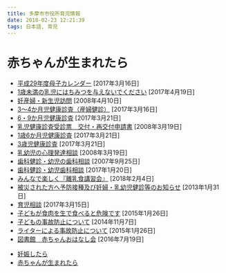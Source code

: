 ```yaml
---
title: 多摩市市役所育児情報
date: 2018-02-23 12:21:39
tags: 日本語, 育児
---
```


<h1>赤ちゃんが生まれたら</h1>
<div id="page_left_box">
<div id="page_left"><ul class="category_end"><li><a href="http://www.city.tama.lg.jp/0000004274.html">平成29年度母子カレンダー</a><span class="date"> [2017年3月16日]</span>
</li>
<li><a href="http://www.city.tama.lg.jp/0000004815.html">1歳未満の乳児にはちみつを与えないでください</a><span class="date"> [2017年4月19日]</span>
</li>
<li><a href="http://www.city.tama.lg.jp/0000001174.html">妊産婦・新生児訪問</a><span class="date"> [2008年4月10日]</span>
</li>
<li><a href="http://www.city.tama.lg.jp/0000004269.html">3～4か月児健康診査（産婦健診）</a><span class="date"> [2017年3月16日]</span>
</li>
<li><a href="http://www.city.tama.lg.jp/0000004219.html">6・9か月児健康診査</a><span class="date"> [2017年3月21日]</span>
</li>
<li><a href="http://www.city.tama.lg.jp/0000001176.html">乳児健康診査受診票　交付・再交付申請書</a><span class="date"> [2008年3月19日]</span>
</li>
<li><a href="http://www.city.tama.lg.jp/0000004230.html">1歳6か月児健康診査</a><span class="date"> [2017年3月21日]</span>
</li>
<li><a href="http://www.city.tama.lg.jp/0000004245.html">3歳児健康診査</a><span class="date"> [2017年3月21日]</span>
</li>
<li><a href="http://www.city.tama.lg.jp/0000001181.html">乳幼児の心理発達相談</a><span class="date"> [2008年3月19日]</span>
</li>
<li><a href="http://www.city.tama.lg.jp/0000003494.html">歯科健診・幼児の歯科相談</a><span class="date"> [2007年9月25日]</span>
</li>
<li><a href="http://www.city.tama.lg.jp/0000003571.html">歯科健診・幼児歯科相談</a><span class="date"> [2017年1月20日]</span>
</li>
<li><a href="http://www.city.tama.lg.jp/0000003573.html">みんなで楽しく『離乳食講習会』</a><span class="date"> [2018年2月4日]</span>
</li>
<li><a href="http://www.city.tama.lg.jp/0000001184.html">被災された方へ予防接種及び妊婦・乳幼児健診等のお知らせ</a><span class="date"> [2013年1月31日]</span>
</li>
<li><a href="http://www.city.tama.lg.jp/0000003574.html">育児相談</a><span class="date"> [2017年3月15日]</span>
</li>
<li><a href="http://www.city.tama.lg.jp/0000003576.html">子どもが食肉を生で食べると危険です</a><span class="date"> [2015年1月26日]</span>
</li>
<li><a href="http://www.city.tama.lg.jp/0000001205.html">子どもの事故防止について</a><span class="date"> [2014年11月7日]</span>
</li>
<li><a href="http://www.city.tama.lg.jp/0000001210.html">ライターによる事故防止について</a><span class="date"> [2015年1月26日]</span>
</li>
<li><a href="http://www.city.tama.lg.jp/0000003225.html">図書館　赤ちゃんおはなし会</a><span class="date"> [2016年7月19日]</span>
</li>
</ul></div></div>

<div id="page_right"><ul><li><a href="http://www.city.tama.lg.jp/category/13-1-1-0-0.html">妊娠したら</a></li>
<li><a href="http://www.city.tama.lg.jp/category/13-1-2-0-0.html">赤ちゃんが生まれたら</a></li>
</ul></div>